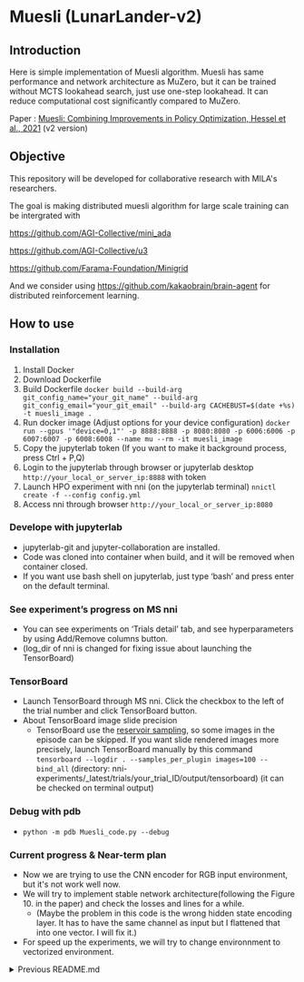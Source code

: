 # Muesli (LunarLander-v2)

## Introduction

Here is simple implementation of Muesli algorithm. Muesli has same performance and network architecture as MuZero, but it can be trained without MCTS lookahead search, just use one-step lookahead. It can reduce computational cost significantly compared to MuZero.

Paper : [Muesli: Combining Improvements in Policy Optimization, Hessel et al., 2021](https://arxiv.org/abs/2104.06159) (v2 version)

## Objective
This repository will be developed for collaborative research with MILA's researchers.

The goal is making distributed muesli algorithm for large scale training can be intergrated with 

https://github.com/AGI-Collective/mini_ada

https://github.com/AGI-Collective/u3

https://github.com/Farama-Foundation/Minigrid

And we consider using https://github.com/kakaobrain/brain-agent for distributed reinforcement learning.


## How to use
### Installation
1. Install Docker
2. Download Dockerfile
3. Build Dockerfile ``docker build --build-arg git_config_name="your_git_name" --build-arg git_config_email="your_git_email" --build-arg CACHEBUST=$(date +%s) -t muesli_image .``
4. Run docker image (Adjust options for your device configuration)
``docker run --gpus '"device=0,1"' -p 8888:8888 -p 8080:8080 -p 6006:6006 -p 6007:6007 -p 6008:6008 --name mu --rm -it muesli_image``
5. Copy the jupyterlab token (If you want to make it background process, press Ctrl + P,Q)
6. Login to the jupyterlab through browser or jupyterlab desktop ```http://your_local_or_server_ip:8888``` with token
7. Launch HPO experiment with nni (on the jupyterlab terminal) ``nnictl create -f --config config.yml``
8. Access nni through browser ``http://your_local_or_server_ip:8080``
    

### Develope with jupyterlab
  * jupyterlab-git and jupyter-collaboration are installed.
  * Code was cloned into container when build, and it will be removed when container closed.
  * If you want use bash shell on jupyterlab, just type ‘bash’ and press enter on the default terminal.

### See experiment’s progress on MS nni
  * You can see experiments on ‘Trials detail’ tab, and see hyperparameters by using Add/Remove columns button.
  * (log_dir of nni is changed for fixing issue about launching the TensorBoard)

### TensorBoard
  * Launch TensorBoard through MS nni. Click the checkbox to the left of the trial number and click TensorBoard button.
  * About TensorBoard image slide precision
    * TensorBoard use the [reservoir sampling](https://en.wikipedia.org/wiki/Reservoir_sampling), so some images in the episode can be skipped. If you want slide rendered images more precisely, launch TensorBoard manually by this command ``tensorboard --logdir . --samples_per_plugin images=100 --bind_all`` (directory: nni-experiments/_latest/trials/your_trial_ID/output/tensorboard) (it can be checked on terminal output)
   
### Debug with pdb
  * ``python -m pdb Muesli_code.py --debug``

### Current progress & Near-term plan
  * Now we are trying to use the CNN encoder for RGB input environment, but it's not work well now.
  * We will try to implement stable network architecture(following the Figure 10. in the paper) and check the losses and lines for a while.
    * (Maybe the problem in this code is the wrong hidden state encoding layer. It has to have the same channel as input but I flattened that into one vector. I will fix it.) 
  * For speed up the experiments, we will try to change environnment to vectorized environment.


<details><summary>Previous README.md</summary>
<p>
  
## Introduction

Here is simple implementation of Muesli algorithm. Muesli has same performance and network architecture as MuZero, but it can be trained without MCTS lookahead search, just use one-step lookahead. It can reduce computational cost significantly compared to MuZero.

Paper : [Muesli: Combining Improvements in Policy Optimization, Hessel et al., 2021](https://arxiv.org/abs/2104.06159) (v2 version)

You can run this code on [colab demo link](https://colab.research.google.com/drive/1h3Xy1AFn_CEgvKZkS8E2xasHDm5p03Xb?usp=sharing), train the agent and monitor with tensorboard, play LunarLander-v2 environment with trained network. This agent can solve LunarLander-v2 within 1~2 hours computed by Google Colab CPU backend. It can reach about > 250 average score.


## Implemented
- [x] MuZero network
- [x] 5 step unroll
- [x] L_pg+cmpo
- [x] L_v
- [x] L_r
- [x] L_m (5 step)
- [x] Stacking 8 observations
- [x] Mini-batch update 
- [x] Hidden state scaled within [-1,1]
- [x] Gradient clipping by value [-1,1]
- [x] Dynamics network gradient scale 1/2
- [x] Target network(prior parameters) moving average update
- [x] Categorical representation (value, reward model)
- [x] Normalized advantage
- [x] Tensorboard monitoring

## Todo
- [ ] Retrace estimator 
- [ ] CNN representation network
- [ ] LSTM dynamics network
- [ ] Atari environment

## Differences from paper
- [x] ~~Self-play use agent network (originally target network)~~

## Self-play
Flow of self-play.
![selfplay3](https://user-images.githubusercontent.com/119741210/213879476-651f13f8-dc70-4033-b9f6-13efbe81bcc5.png)

## Unroll structure
Target network 1-step unroll : When calculating v_pi_prior(s) and second term of L_pg+cmpo.

Unroll 5-step(agent network) : Unroll agent network to optimize.

1-step unrolls for L_m (target network) : When calculating pi_cmpo of L_m.
![Unroll](https://user-images.githubusercontent.com/119741210/213876179-62566fbc-dbce-4edb-9e56-d031e43e1e29.png)

## Results
Score graph
![score](https://user-images.githubusercontent.com/119741210/213872123-b306563a-0a04-4fcc-815c-3f04cac01e0a.png)
Loss graph
![loss](https://user-images.githubusercontent.com/119741210/213872175-5ce19b30-836b-45a8-bfc1-371598a27b03.png)
Lunarlander play length and last rewards
![lastframe_lastreward](https://user-images.githubusercontent.com/119741210/213876120-167c9211-a3ae-42a6-90c3-0f93279cec7c.png)
Var variables of advantage normalization
![var](https://user-images.githubusercontent.com/119741210/213876126-936c0098-e021-42da-b97c-615360f20bba.png)

## Comment
Need your help! Welcome to contribute, advice, question, etc.

Contact : emtgit2@gmail.com (Available languages : English, Korean)

## Links
Author's presentation : https://icml.cc/virtual/2021/poster/10769

Lunarlander-v2 env document : https://www.gymlibrary.dev/environments/box2d/lunar_lander/

[Colab demo link (main branch)](https://colab.research.google.com/drive/1h3Xy1AFn_CEgvKZkS8E2xasHDm5p03Xb?usp=sharing)

[Colab demo link (develop branch)](https://colab.research.google.com/drive/1mTVMnIxeijqEuvjmbFyGs7LPj3co-qoH?usp=sharing)


</p>
</details>

